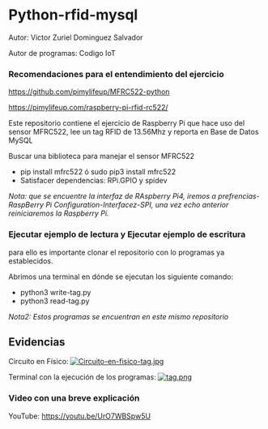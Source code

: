 # Python-rfid-mysql


Autor: Victor Zuriel Dominguez Salvador


Autor de programas: Codigo IoT


### Recomendaciones para el entendimiento del ejercicio


https://github.com/pimylifeup/MFRC522-python

https://pimylifeup.com/raspberry-pi-rfid-rc522/


 


Este repositorio contiene el ejercicio de Raspberry Pi que hace uso del sensor MFRC522, lee un tag RFID de 13.56Mhz y reporta en Base de Datos  MySQL




Buscar una biblioteca para manejar el sensor MFRC522


- pip install mfrc522 ó sudo pip3 install mfrc522
- Satisfacer dependencias: RPi.GPIO y spidev



*Nota: que se encuentre la interfaz de RAspberry Pi4, iremos a prefrencias-RaspBerry Pi Configuration-Interfacez-SPI, una vez echo anterior reiniciaremos la Raspberry Pi.*





### Ejecutar ejemplo de lectura y Ejecutar ejemplo de escritura


para ello es importante clonar el repositorio con lo programas ya establecidos.


Abrimos una terminal en dónde se ejecutan los siguiente comando:


- python3 write-tag.py
- python3 read-tag.py


*Nota2: Estos programas se encuentran en este mismo repositorio*



## Evidencias


Circuito en Físico:
[![Circuito-en-fisico-tag.jpg](https://i.postimg.cc/MHkgH5gL/Circuito-en-fisico-tag.jpg)](https://postimg.cc/qhL1ZsJc)


Terminal con la ejecución de los programas:
[![tag.png](https://i.postimg.cc/bNhKj6xD/tag.png)](https://postimg.cc/dD5W2jSw)



### Video con una breve explicación


YouTube: https://youtu.be/UrO7WBSpw5U 


